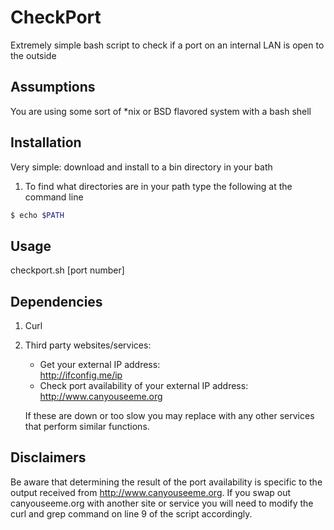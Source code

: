 CheckPort
=========

Extremely simple bash script to check if a port on an internal LAN is open to the outside

Assumptions
-----------

You are using some sort of *nix or BSD flavored system with a bash shell

Installation
------------

Very simple: download and install to a bin directory in your bath

  1.  To find what directories are in your path type the following at the command line
  
  ```bash
  $ echo $PATH
  ```

Usage
-----

checkport.sh [port number]

Dependencies
------------

1.  Curl
2.  Third party websites/services:

    *  Get your external IP address:  
       http://ifconfig.me/ip
    *  Check port availability of your external IP address:  
       http://www.canyouseeme.org
    
    If these are down or too slow you may replace with any other services that perform similar functions.  

Disclaimers
-----------
Be aware that determining the result of the port availability is specific to the output received from http://www.canyouseeme.org.  If you swap out canyouseeme.org with another site or service you will need to modify the curl and grep command on line 9 of the script accordingly.
